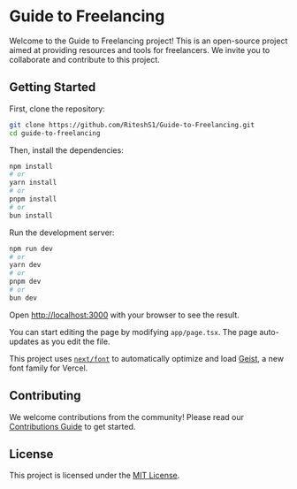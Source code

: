 # Guide to Freelancing

Welcome to the Guide to Freelancing project! This is an open-source project aimed at providing resources and tools for freelancers. We invite you to collaborate and contribute to this project.

## Getting Started

First, clone the repository:

```bash
git clone https://github.com/RiteshS1/Guide-to-Freelancing.git
cd guide-to-freelancing
```

Then, install the dependencies:

```bash
npm install
# or
yarn install
# or
pnpm install
# or
bun install
```

Run the development server:

```bash
npm run dev
# or
yarn dev
# or
pnpm dev
# or
bun dev
```

Open [http://localhost:3000](http://localhost:3000) with your browser to see the result.

You can start editing the page by modifying `app/page.tsx`. The page auto-updates as you edit the file.

This project uses [`next/font`](https://nextjs.org/docs/app/building-your-application/optimizing/fonts) to automatically optimize and load [Geist](https://vercel.com/font), a new font family for Vercel.


## Contributing

We welcome contributions from the community! Please read our [Contributions Guide](./CONTRIBUTIONS.md) to get started.

## License

This project is licensed under the [MIT License](./LICENSE).
